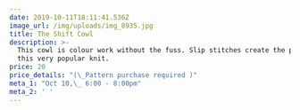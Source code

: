 ```yaml
---
date: 2019-10-11T18:11:41.536Z
image_url: /img/uploads/img_8935.jpg
title: The Shift Cowl
description: >-
  This cowl is colour work without the fuss. Slip stitches create the pattern in
  this very popular knit.
price: 20
price_details: "(\_Pattern purchase required )"
meta_1: "Oct 10,\_ 6:00 - 8:00pm"
meta_2: ' '
---
```


